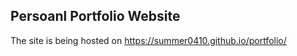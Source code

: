 ## Persoanl Portfolio Website

The site is being hosted on https://summer0410.github.io/portfolio/


